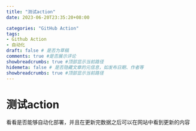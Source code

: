 ```yaml
---
title: "测试action"
date: 2023-06-20T23:35:20+08:00

categories: "GitHub Action"
tags: 
- Github Action
- 自动化
draft: false # 是否为草稿 
comments: true #是否展示评论
showbreadcrumbs: true #顶部显示当前路径
hidemeta: false # 是否隐藏文章的元信息，如发布日期、作者等
showbreadcrumbs: true #顶部显示当前路径
---
```


# 测试action
看看是否能够自动化部署，并且在更新完数据之后可以在网站中看到更新的内容
